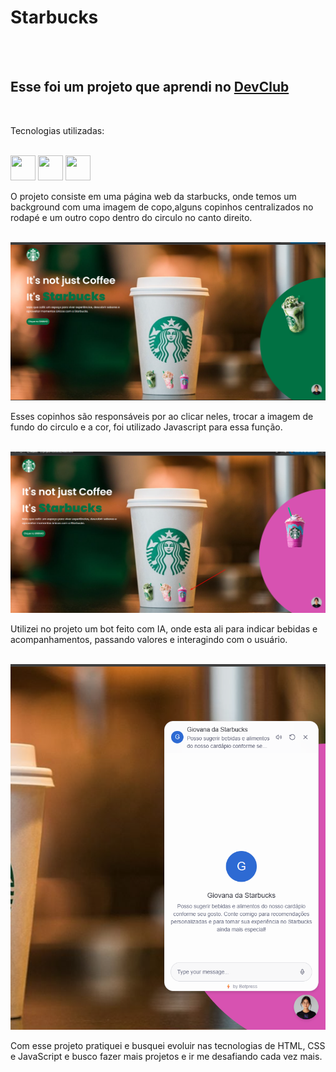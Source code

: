 <h1>Starbucks</h1>
<br>
<br>
<h2>Esse foi um projeto que aprendi no <a href="https://rodolfomori.com.br/devclub">DevClub</a></h2>
<br>
<p>Tecnologias utilizadas:</p>
<br>
<img src="https://cdn.jsdelivr.net/gh/devicons/devicon/icons/html5/html5-original.svg" width="40" height="40">
<img src="https://cdn.jsdelivr.net/gh/devicons/devicon/icons/css3/css3-original.svg" width="40" height="40">
<img src="https://cdn.jsdelivr.net/gh/devicons/devicon/icons/javascript/javascript-original.svg" width="40" height="40">
<br>
<p>O projeto consiste em uma página web da starbucks, onde temos um background com uma imagem de copo,alguns copinhos centralizados no rodapé e um outro copo dentro do circulo no canto direito.</p>
<br>
<img src="https://github.com/valerio-junior/projeto-starbucks/blob/master/img/imagem-projeto.png?raw=true">
<br>
<p>Esses copinhos são responsáveis por ao clicar neles, trocar a imagem de fundo do circulo e a cor, foi utilizado Javascript para essa função.</p>
<br>
<img src="https://github.com/valerio-junior/projeto-starbucks/blob/master/img/projeto-dinamico.png?raw=true">
<br>
<p>Utilizei no projeto um bot feito com IA, onde esta ali para indicar bebidas e acompanhamentos, passando valores e interagindo com o usuário.</p>
<br>
<img src="https://github.com/valerio-junior/projeto-starbucks/blob/master/img/chat-IA.png?raw=true">
<br>
<p>Com esse projeto pratiquei e busquei evoluir nas tecnologias de HTML, CSS e JavaScript e busco fazer mais projetos e ir me desafiando cada vez mais.</p>
